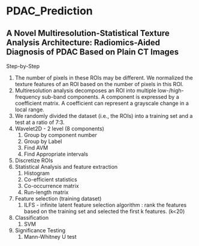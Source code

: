 # PDAC_Prediction

## A Novel Multiresolution-Statistical Texture Analysis Architecture: Radiomics-Aided Diagnosis of PDAC Based on Plain CT Images

Step-by-Step

1. The number of pixels in these ROIs may be different. We normalized the texture features of an ROI based on the number of pixels in this ROI.
2. Multiresolution analysis decomposes an ROI into multiple low-/high-frequency sub-band components. A component is expressed by a coefficient matrix. A coefficient can represent a grayscale change in a local range.
3. We randomly divided the dataset (i.e., the ROIs) into a training set and a test at a ratio of 7:3.
4. Wavelet2D - 2 level (8 components)
    1. Group by component number
    2. Group by Label
    3. Find AVM
    4. Find Appropriate intervals
5. Discretize ROIs
6. Statistical Analysis and feature extraction
    1. Histogram
    2. Co-efficient statistics
    3. Co-occurrence matrix
    4. Run-length matrix
7. Feature selection (training dataset)
    1. ILFS - infinite latent feature selection algorithm :  rank the features based on the training set and selected the first k features. (k<20)
8. Classification
    1. SVM
9. Significance Testing
    1. Mann-Whitney U test